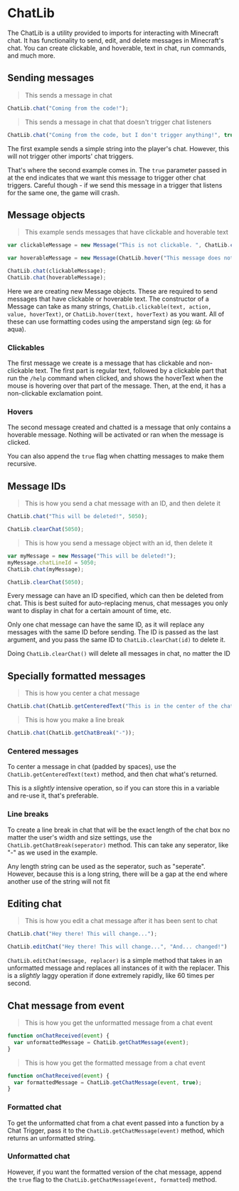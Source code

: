# ChatLib

The ChatLib is a utility provided to imports for interacting with Minecraft chat. It has functionality to send, edit,
and delete messages in Minecraft's chat. You can create clickable, and hoverable, text in chat, run commands, and much
more.

## Sending messages

>This sends a message in chat
```javascript
ChatLib.chat("Coming from the code!");
```

>This sends a message in chat that doesn't trigger chat listeners
```javascript
ChatLib.chat("Coming from the code, but I don't trigger anything!", true);
```

The first example sends a simple string into the player's chat. However, this will not trigger other imports' 
chat triggers. 

That's where the second example comes in. The `true` parameter passed in at the end indicates that we want this 
message to trigger other chat triggers. Careful though - if we send this message in a trigger that listens for
the same one, the game will crash.

## Message objects

>This example sends messages that have clickable and hoverable text

```javascript
var clickableMessage = new Message("This is not clickable. ", ChatLib.clickable("This is clickable", "run_command", "/help", "This is shown when hovering over the message!"), "!");

var hoverableMessage = new Message(ChatLib.hover("This message does nothing when clicked.", "But it shows this text when hovered over!"));

ChatLib.chat(clickableMessage);
ChatLib.chat(hoverableMessage);
```

Here we are creating new Message objects. These are required to send messages that have clickable or hoverable text.
The constructor of a Message can take as many strings, `ChatLib.clickable(text, action, value, hoverText)`, or
`ChatLib.hover(text, hoverText)` as you want. All of these can use formatting codes using the amperstand sign (eg: `&b` 
for aqua).

### Clickables

The first message we create is a message that has clickable and non-clickable text. The first part is regular text,
followed by a clickable part that run the `/help` command when clicked, and shows the hoverText when the mouse is
hovering over that part of the message. Then, at the end, it has a non-clickable exclamation point.

### Hovers

The second message created and chatted is a message that only contains a hoverable message. Nothing will be activated
or ran when the message is clicked.

<aside class="notice">You can also append the <code>true</code> flag when chatting messages to make them recursive.</aside>

## Message IDs

> This is how you send a chat message with an ID, and then delete it

```javascript
ChatLib.chat("This will be deleted!", 5050);

ChatLib.clearChat(5050);
```

> This is how you send a message object with an id, then delete it

```javascript
var myMessage = new Message("This will be deleted!");
myMessage.chatLineId = 5050;
ChatLib.chat(myMessage);

ChatLib.clearChat(5050);
```

Every message can have an ID specified, which can then be deleted from chat. This is best suited for auto-replacing menus,
chat messages you only want to display in chat for a certain amount of time, etc.

Only one chat message can have the same ID, as it will replace any messages with the same ID before sending.
The ID is passed as the last argument, and you pass the same ID to `ChatLib.clearChat(id)` to delete it.

<aside class="notice">Doing <code>ChatLib.clearChat()</code> will delete all messages in chat, no matter the ID</aside>

## Specially formatted messages

> This is how you center a chat message

```javascript
ChatLib.chat(ChatLib.getCenteredText("This is in the center of the chat!"));
```

> This is how you make a line break

```javascript
ChatLib.chat(ChatLib.getChatBreak("-"));
```

### Centered messages

To center a message in chat (padded by spaces), use the `ChatLib.getCenteredText(text)` method, and then chat what's
returned.

<aside class="warning">This is a <i>slightly</i> intensive operation, so if you can store this in a variable and re-use it, that's
preferable.</aside>

### Line breaks

To create a line break in chat that will be the exact length of the chat box no matter the user's width and size
settings, use the `ChatLib.getChatBreak(seperator)` method. This can take any seperator, like "-" as we used in the
example.

<aside class="success">Any length string can be used as the seperator, such as "seperate". However, because this is a long
string, there will be a gap at the end where another use of the string will not fit</aside>

## Editing chat

> This is how you edit a chat message after it has been sent to chat

```javascript
ChatLib.chat("Hey there! This will change...");

ChatLib.editChat("Hey there! This will change...", "And... changed!")
```

`ChatLib.editChat(message, replacer)` is a simple method that takes in an unformatted message and replaces all instances
of it with the replacer. This is a _slightly_ laggy operation if done extremely rapidly, like 60 times per second.

## Chat message from event

> This is how you get the unformatted message from a chat event

```javascript
function onChatReceived(event) {
  var unformattedMessage = ChatLib.getChatMessage(event);
}
```

> This is how you get the formatted message from a chat event

```javascript
function onChatReceived(event) {
  var formattedMessage = ChatLib.getChatMessage(event, true);
}
```

### Formatted chat

To get the unformatted chat from a chat event passed into a function by a Chat Trigger, pass it to the
`ChatLib.getChatMessage(event)` method, which returns an unformatted string.

### Unformatted chat

However, if you want the formatted version of the chat message, append the `true` flag to the
`ChatLib.getChatMessage(event, formatted`) method.
